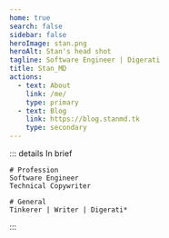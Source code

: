 ```yaml
---
home: true
search: false
sidebar: false
heroImage: stan.png
heroAlt: Stan's head shot
tagline: Software Engineer | Digerati
title: Stan_MD
actions:
  - text: About
    link: /me/
    type: primary
  - text: Blog
    link: https://blog.stanmd.tk
    type: secondary
---
```


<div class="center">
  <Mantra/>
</div>

<div class="center">

::: details In brief

<CodeGroupItem title="" active>

```md:no-line-numbers
# Profession
Software Engineer
Technical Copywriter

# General
Tinkerer | Writer | Digerati*
```

</CodeGroupItem>

<div class="center">
  <TermsExplained/>
</div>
:::
</div>

<div class="center">
  <WhyTK/>
  <OldSite/>
</div>

<CustomFooter/>
